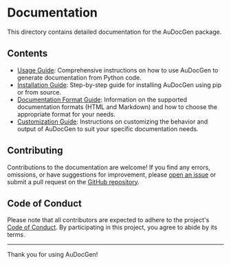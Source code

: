 # Documentation

This directory contains detailed documentation for the AuDocGen package.

## Contents

- [Usage Guide](usage.md): Comprehensive instructions on how to use AuDocGen to generate documentation from Python code.
- [Installation Guide](installation.md): Step-by-step guide for installing AuDocGen using pip or from source.
- [Documentation Format Guide](docuformatguide.md): Information on the supported documentation formats (HTML and Markdown) and how to choose the appropriate format for your needs.
- [Customization Guide](customization.md): Instructions on customizing the behavior and output of AuDocGen to suit your specific documentation needs.

## Contributing

Contributions to the documentation are welcome! If you find any errors, omissions, or have suggestions for improvement, please [open an issue](https://github.com/sambitpoddar/audocgen/issues) or submit a pull request on the [GitHub repository](https://github.com/sambitpoddar/audocgen).

## Code of Conduct

Please note that all contributors are expected to adhere to the project's [Code of Conduct](code-of-conduct.md). By participating in this project, you agree to abide by its terms.

---

Thank you for using AuDocGen!
